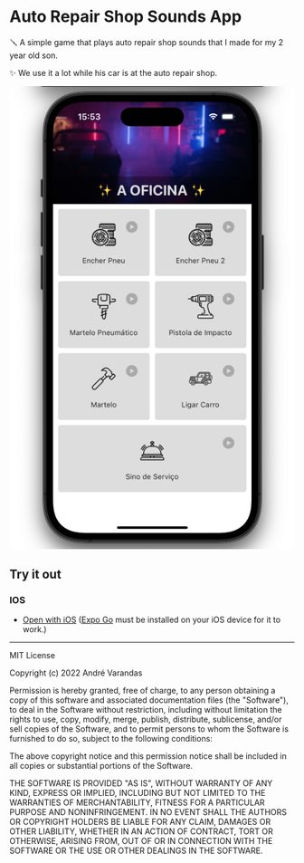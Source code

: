 # Auto Repair Shop Sounds App

🪛 A simple game that plays auto repair shop sounds that I made for my 2 year old son.

✨ We use it a lot while his car is at the auto repair shop.

![App Screenshot](/extra/ScreenShot.png)

## Try it out

### IOS

- [Open with iOS](exp://u.expo.dev/update/55d7c348-03dd-4d91-af14-85343b9f4d5f) ([Expo Go](https://apps.apple.com/pt/app/expo-go/id982107779) must be installed on your iOS device for it to work.)

---

MIT License

Copyright (c) 2022 André Varandas

Permission is hereby granted, free of charge, to any person obtaining a copy
of this software and associated documentation files (the "Software"), to deal
in the Software without restriction, including without limitation the rights
to use, copy, modify, merge, publish, distribute, sublicense, and/or sell
copies of the Software, and to permit persons to whom the Software is
furnished to do so, subject to the following conditions:

The above copyright notice and this permission notice shall be included in all
copies or substantial portions of the Software.

THE SOFTWARE IS PROVIDED "AS IS", WITHOUT WARRANTY OF ANY KIND, EXPRESS OR
IMPLIED, INCLUDING BUT NOT LIMITED TO THE WARRANTIES OF MERCHANTABILITY,
FITNESS FOR A PARTICULAR PURPOSE AND NONINFRINGEMENT. IN NO EVENT SHALL THE
AUTHORS OR COPYRIGHT HOLDERS BE LIABLE FOR ANY CLAIM, DAMAGES OR OTHER
LIABILITY, WHETHER IN AN ACTION OF CONTRACT, TORT OR OTHERWISE, ARISING FROM,
OUT OF OR IN CONNECTION WITH THE SOFTWARE OR THE USE OR OTHER DEALINGS IN THE
SOFTWARE.
